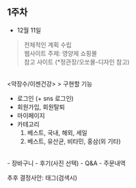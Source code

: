 
## 1주차

- 12월 11일
> 전체적인 계획 수립 <br>
> 웹사이트 주제: 영양제 쇼핑몰 <br>
> 참고 사이트 (*정관장/오쏘몰-디자인 참고) <br>
<br>
<약장수/이젠건강>
> 구현할 기능 <br>

- 로그인 (+ sns 로그인) <br>
- 회원가입, 회원탈퇴 <br>
- 마이페이지 <br>
- 카테고리
     1) 베스트, 국내, 해외, 세일
     2) 베스트, 유산균, 비타민, 홍삼(외 기타)
<br>
- 장바구니
- 후기(사진 선택)
- Q&A
- 주문내역

추후 결정사안: 태그(검색시)
